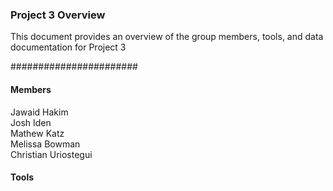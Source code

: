 ### Project 3 Overview

This document provides an overview of the group members, tools, and data documentation for Project 3

#######################

#### Members

Jawaid Hakim  
Josh Iden  
Mathew Katz  
Melissa Bowman  
Christian Uriostegui

#### Tools
